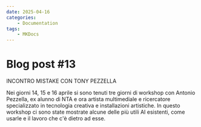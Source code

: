 ```yaml
---
date: 2025-04-16
categories:
    - Documentation
tags:
    - MKDocs
---
```


# Blog post #13

INCONTRO MISTAKE CON TONY PEZZELLA

Nei giorni 14, 15 e 16 aprile si sono tenuti tre giorni di workshop con Antonio Pezzella, ex alunno di NTA e ora artista multimediale e ricercatore specializzato in tecnologia creativa e installazioni artistiche.
In questo workshop ci sono state mostrate alcune delle più utili AI esistenti, come usarle e il lavoro che c'è dietro ad esse.